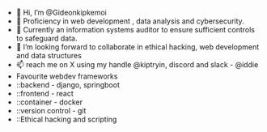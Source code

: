 - 👋 Hi, I’m @Gideonkipkemoi
- 👀 Proficiency in web development , data analysis and cybersecurity.
- 🌱 Currently an information systems auditor to ensure sufficient controls to safeguard data.
- 💞️ I’m looking forward to collaborate in ethical hacking, web development and data structures
- 📫 reach me on X using my handle @kiptryin, discord and slack - @iddie
- Favourite webdev frameworks
- ::backend - django, springboot
- ::frontend - react
- ::container - docker
- ::version control - git
- ::Ethical hacking and scripting

<!---
Gideonkipkemoi/Gideonkipkemoi is a ✨ special ✨ repository because its `README.md` (this file) appears on your GitHub profile.
You can click the Preview link to take a look at your changes.
--->
